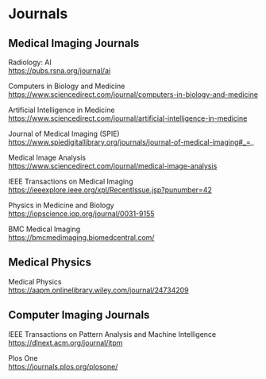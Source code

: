 # Journals

## Medical Imaging Journals

Radiology: AI \
https://pubs.rsna.org/journal/ai

Computers in Biology and Medicine \
https://www.sciencedirect.com/journal/computers-in-biology-and-medicine

Artificial Intelligence in Medicine \
https://www.sciencedirect.com/journal/artificial-intelligence-in-medicine

Journal of Medical Imaging (SPIE) \
https://www.spiedigitallibrary.org/journals/journal-of-medical-imaging#_=_

Medical Image Analysis \
https://www.sciencedirect.com/journal/medical-image-analysis

IEEE Transactions on Medical Imaging \
https://ieeexplore.ieee.org/xpl/RecentIssue.jsp?punumber=42

Physics in Medicine and Biology \
https://iopscience.iop.org/journal/0031-9155

BMC Medical Imaging \
https://bmcmedimaging.biomedcentral.com/

## Medical Physics 

Medical Physics \
https://aapm.onlinelibrary.wiley.com/journal/24734209


## Computer Imaging Journals

IEEE Transactions on Pattern Analysis and Machine Intelligence \
https://dlnext.acm.org/journal/itpm

Plos One \
https://journals.plos.org/plosone/